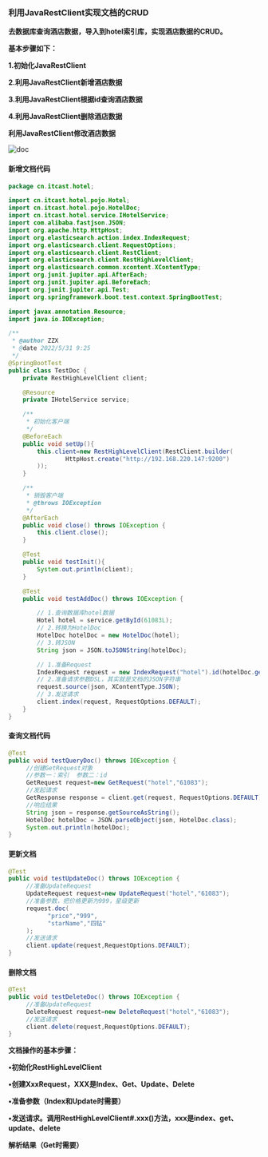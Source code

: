 ### 利用JavaRestClient实现文档的CRUD



**去数据库查询酒店数据，导入到hotel索引库，实现酒店数据的CRUD。**

**基本步骤如下：**

**1.初始化JavaRestClient**

**2.利用JavaRestClient新增酒店数据**

**3.利用JavaRestClient根据id查询酒店数据**

**4.利用JavaRestClient删除酒店数据**

**利用JavaRestClient修改酒店数据**





![doc](E:\笔记整理\微服务技术\图解\doc.png)





#### 新增文档代码

```java
package cn.itcast.hotel;

import cn.itcast.hotel.pojo.Hotel;
import cn.itcast.hotel.pojo.HotelDoc;
import cn.itcast.hotel.service.IHotelService;
import com.alibaba.fastjson.JSON;
import org.apache.http.HttpHost;
import org.elasticsearch.action.index.IndexRequest;
import org.elasticsearch.client.RequestOptions;
import org.elasticsearch.client.RestClient;
import org.elasticsearch.client.RestHighLevelClient;
import org.elasticsearch.common.xcontent.XContentType;
import org.junit.jupiter.api.AfterEach;
import org.junit.jupiter.api.BeforeEach;
import org.junit.jupiter.api.Test;
import org.springframework.boot.test.context.SpringBootTest;

import javax.annotation.Resource;
import java.io.IOException;

/**
 * @author ZZX
 * @date 2022/5/31 9:25
 */
@SpringBootTest
public class TestDoc {
    private RestHighLevelClient client;

    @Resource
    private IHotelService service;

    /**
     * 初始化客户端
     */
    @BeforeEach
    public void setUp(){
        this.client=new RestHighLevelClient(RestClient.builder(
                HttpHost.create("http://192.168.220.147:9200")
        ));
    }

    /**
     * 销毁客户端
     * @throws IOException
     */
    @AfterEach
    public void close() throws IOException {
        this.client.close();
    }

    @Test
    public void testInit(){
        System.out.println(client);
    }

    @Test
    public void testAddDoc() throws IOException {

        // 1.查询数据库hotel数据
        Hotel hotel = service.getById(61083L);
        // 2.转换为HotelDoc
        HotelDoc hotelDoc = new HotelDoc(hotel);
        // 3.转JSON
        String json = JSON.toJSONString(hotelDoc);

        // 1.准备Request
        IndexRequest request = new IndexRequest("hotel").id(hotelDoc.getId().toString());
        // 2.准备请求参数DSL，其实就是文档的JSON字符串
        request.source(json, XContentType.JSON);
        // 3.发送请求
        client.index(request, RequestOptions.DEFAULT);
    }
}
```



#### 查询文档代码

```java
@Test
public void testQueryDoc() throws IOException {
     //创建GetRequest对象
     //参数一：索引  参数二：id
     GetRequest request=new GetRequest("hotel","61083");
     //发起请求
     GetResponse response = client.get(request, RequestOptions.DEFAULT);
     //响应结果
     String json = response.getSourceAsString();
     HotelDoc hotelDoc = JSON.parseObject(json, HotelDoc.class);
     System.out.println(hotelDoc);
}
```



#### 更新文档

```java
@Test
public void testUpdateDoc() throws IOException {
     //准备UpdateRequest
     UpdateRequest request=new UpdateRequest("hotel","61083");
     //准备参数，把价格更新为999，星级更新
     request.doc(
           "price","999",
           "starName","四钻"
     );
     //发送请求
     client.update(request,RequestOptions.DEFAULT);
}
```



#### 删除文档

```java
@Test
public void testDeleteDoc() throws IOException {
     //准备UpdateRequest
     DeleteRequest request=new DeleteRequest("hotel","61083");
     //发送请求
     client.delete(request,RequestOptions.DEFAULT);
}
```



**文档操作的基本步骤：**

**•初始化RestHighLevelClient**

**•创建XxxRequest，XXX是Index、Get、Update、Delete**

**•准备参数（Index和Update时需要）**

**•发送请求。调用RestHighLevelClient#.xxx()方法，xxx是index、get、update、delete**

**解析结果（Get时需要）**